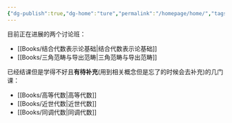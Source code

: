 ```yaml
---
{"dg-publish":true,"dg-home":"ture","permalink":"/homepage/home/","tags":["gardenEntry"],"dgPassFrontmatter":true,"created":"2024-07-01T12:19:00.659+08:00","updated":"2024-07-02T08:33:51.032+08:00"}
---
```


目前正在进展的两个讨论班：
+ [[Books/结合代数表示论基础\|结合代数表示论基础]]
+ [[Books/三角范畴与导出范畴\|三角范畴与导出范畴]]

已经结课但是学得不好且**有待补充**(用到相关概念但是忘了的时候会去补充)的几门课：
+ [[Books/高等代数\|高等代数]]
+ [[Books/近世代数\|近世代数]]
+ [[Books/同调代数\|同调代数]]